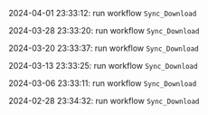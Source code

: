 2024-04-01 23:33:12: run workflow `Sync_Download` 

2024-03-28 23:33:20: run workflow `Sync_Download` 

2024-03-20 23:33:37: run workflow `Sync_Download` 

2024-03-13 23:33:25: run workflow `Sync_Download` 

2024-03-06 23:33:11: run workflow `Sync_Download` 

2024-02-28 23:34:32: run workflow `Sync_Download` 


